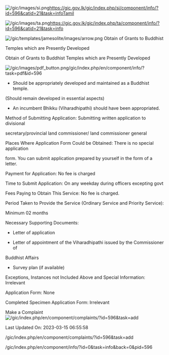 <!-- Source: https://gic.gov.lk/gic/index.php/en/component/info/?id=596&catid=21&task=info -->

![/gic/images/si.png](/gic/images/si.png)https://gic.gov.lk/gic/index.php/si/component/info/?id=596&catid=21&task=infoTamil

![/gic/images/ta.png](/gic/images/ta.png)https://gic.gov.lk/gic/index.php/ta/component/info/?id=596&catid=21&task=info

![/gic/templates/jamesolite/images/arrow.png](/gic/templates/jamesolite/images/arrow.png) Obtain of Grants to Buddhist

Temples which are Presently Developed

Obtain of Grants to Buddhist Temples which are Presently Developed

![/gic/images/pdf_button.png](/gic/images/pdf_button.png)/gic/index.php/en/component/info/?task=pdf&id=596

 * Should be appropriately developed and maintained as a Buddhist temple.

 (Should remain developed in essential aspects)

 * An incumbent Bhikku (Viharadhipathi) should have been appropriated.

Method of Submitting Application: Submitting written application to divisional

secretary/provincial land commissioner/ land commissioner general

Places Where Application Form Could be Obtained: There is no special application

form. You can submit application prepared by yourself in the form of a letter.

Payment for Application: No fee is charged

Time to Submit Application: On any weekday during officers excepting govt

Fees Paying to Obtain This Service: No fee is charged.

Period Taken to Provide the Service (Ordinary Service and Priority Service):

Minimum 02 months

Necessary Supporting Documents:

 * Letter of application

 * Letter of appointment of the Viharadhipathi issued by the Commissioner of

 Buddhist Affairs

 * Survey plan (if available)

Exceptions, Instances not Included Above and Special Information: Irrelevant

Application Form: None

Completed Specimen Application Form: Irrelevant

Make a Complaint ![/gic/index.php/en/component/complaints/?id=596&task=add](/gic/index.php/en/component/complaints/?id=596&task=add)

Last Updated On: 2023-03-15 06:55:58

/gic/index.php/en/component/complaints/?id=596&task=add

/gic/index.php/en/component/info/?id=0&task=info&back=0&pid=596